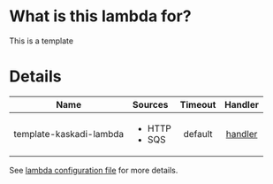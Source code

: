 # What is this lambda for?

This is a template

# Details

|           Name          | Sources                            | Timeout |                 Handler                 |
| :---------------------: | :--------------------------------- | :-----: | :-------------------------------------: |
| template-kaskadi-lambda | <ul><li>HTTP</li><li>SQS</li></ul> | default | [handler](./template-kaskadi-lambda.js) |

See [lambda configuration file](./serverless.yml) for more details.
